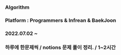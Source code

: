 ### Algorithm


### Platform : Programmers & Infrean & BaekJoon


### 2022.07.02 ~


### 하루에 한문제씩 / notions 문제 풀이 정리. / 1~2시간
